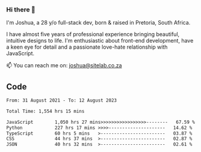 ### Hi there 👋

I'm Joshua, a 28 y/o full-stack dev, born & raised in Pretoria, South Africa. 

I have almost five years of professional experience bringing beautiful, intuitive designs to life. I'm enthusiastic about front-end development, have a keen eye for detail and a passionate love-hate relationship with JavaScript.

📫 You can reach me on: joshua@sitelab.co.za

## **Code**

<!--START_SECTION:waka-->

```txt
From: 31 August 2021 - To: 12 August 2023

Total Time: 1,554 hrs 15 mins

JavaScript        1,050 hrs 27 mins>>>>>>>>>>>>>>>>>--------   67.59 %
Python            227 hrs 17 mins >>>>---------------------   14.62 %
TypeScript        60 hrs 5 mins   >------------------------   03.87 %
CSS               44 hrs 37 mins  >------------------------   02.87 %
JSON              40 hrs 32 mins  >------------------------   02.61 %
```

<!--END_SECTION:waka-->
